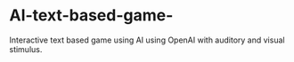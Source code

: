 # AI-text-based-game-
Interactive text based game using AI using OpenAI with auditory and visual stimulus.
